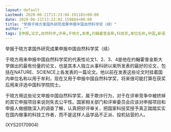 ```yaml
---
layout: default
Lastmod: 2020-06-21T13:23:04.191181+00:00
date: 2020-06-21T13:23:02.159884+00:00
title: "举报于晓方拿国外研究成果申报中国自然科学奖（续）"
author: ""
tags: [申报,论文,自然科学,评审,于晓方,发表,约翰霍普金斯,科技奖,单位名称,中国,新语丝]
---
```


举报于晓方拿国外研究成果申报中国自然科学奖（续）

于晓方用来申报中国自然科学奖的代表性论文1、2、3、4是他在约翰霍普金斯大学做出的最有份量的论文，也是其本人独立从事科研以来所发表的最好的论文，包括在NATURE、SCIENCE上各发表的一篇论文。他以前在发表这些论文时挂着国内单位名称以用于牟利，现在又用于申报中国自然科学奖，将来很可能打算在获奖后用来评选中国科学院院士。

于晓方用这些论文申报中国自然科学奖，属于欺诈行为，对于在评审竞争中被挤掉的其它申报项目来说则失去公平性。国家相关部门和评审委员会应该对申报项目和申报人做细致深入的调查了解，认真把好评审关，把国家科技奖授予真正踏踏实实在国内做事的科技工作者，而不是这样人品学品不正派、投机钻营的人。

(XYS20170904)

